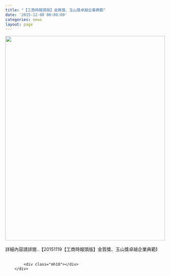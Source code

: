 ```yaml
---
title: "【工商時報頭版】金質獎、玉山獎卓越企業典範"
date: '2015-12-08 00:00:00'
categories: news
layout: page
---
```


<div class="text">
			<div>
	<img alt="" src="http://www.leishan.com.tw/UserFiles/images/20151119%E3%80%90%E5%B7%A5%E5%95%86%E6%99%82%E5%A0%B1%E9%A0%AD%E7%89%88%E3%80%91%E9%87%91%E8%B3%AA%E7%8D%8E%E3%80%81%E7%8E%89%E5%B1%B1%E7%8D%8E%E5%8D%93%E8%B6%8A%E4%BC%81%E6%A5%AD%E5%85%B8%E7%AF%84500.jpg" style="width: 500px; height: 640px;"></div>
<div>
	&nbsp;</div>
<div>
	<div>
		詳細內容請詳閱..【20151119【工商時報頭版】金質獎、玉山獎卓越企業典範<span style="font-size: 9pt;">】</span></div>
</div>
<div>
	&nbsp;</div>

			<div class="mh10"></div>
		</div>